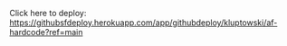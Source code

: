 Click here to deploy: https://githubsfdeploy.herokuapp.com/app/githubdeploy/kluptowski/af-hardcode?ref=main